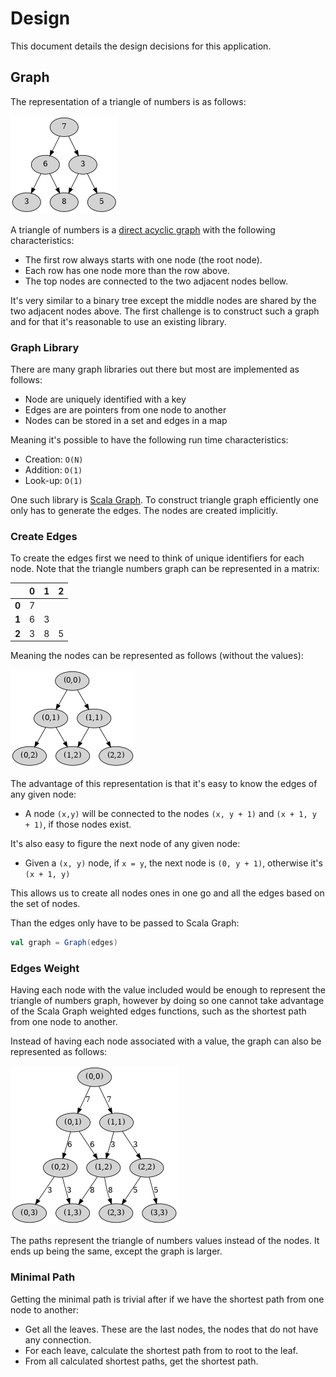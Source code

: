 # Design

This document details the design decisions for this application.

## Graph

The representation of a triangle of numbers is as follows:

![](images/short.png)

A triangle of numbers is a [direct acyclic graph][dag] with the
following characteristics:

- The first row always starts with one node (the root node).
- Each row has one node more than the row above.
- The top nodes are connected to the two adjacent nodes bellow.

It's very similar to a binary tree except the middle nodes are shared by
the two adjacent nodes above. The first challenge is to construct such a
graph and for that it's reasonable to use an existing library.

### Graph Library

There are many graph libraries out there but most are implemented as
follows:

- Node are uniquely identified with a key
- Edges are are pointers from one node to another
- Nodes can be stored in a set and edges in a map

Meaning it's possible to have the following run time characteristics:

- Creation: `O(N)`
- Addition:	`O(1)`
- Look-up: `O(1)`

One such library is [Scala Graph][sc]. To construct triangle graph
efficiently one only has to generate the edges. The nodes are created
implicitly.

### Create Edges

To create the edges first we need to think of unique identifiers for
each node. Note that the triangle numbers graph can be represented in a
matrix:

|     |**0**|**1**|**2**|
|-----|-----|-----|-----|
|**0**| 7   |     |     |
|**1**| 6   | 3   |     |
|**2**| 3   | 8   | 5   |

Meaning the nodes can be represented as follows (without the values):

![](images/short-keys.png)

The advantage of this representation is that it's easy to know the edges
of any given node:

 - A node `(x,y)` will be connected to the nodes `(x, y + 1)` and
   `(x + 1, y + 1)`, if those nodes exist.

It's also easy to figure the next node of any given node:

 - Given a `(x, y)` node, if `x = y`, the next node is `(0, y + 1)`,
   otherwise it's `(x + 1, y)`

This allows us to create all nodes ones in one go and all the edges
based on the set of nodes.

Than the edges only have to be passed to Scala Graph:

```scala
val graph = Graph(edges)
```

### Edges Weight

Having each node with the value included would be enough to represent
the triangle of numbers graph, however by doing so one cannot take
advantage of the Scala Graph weighted edges functions, such as the
shortest path from one node to another.

Instead of having each node associated with a value, the graph can also
be represented as follows:

![](images/short-weights.png)

The paths represent the triangle of numbers values instead of the nodes.
It ends up being the same, except the graph is larger.

### Minimal Path

Getting the minimal path is trivial after if we have the shortest path
from one node to another:

- Get all the leaves. These are the last nodes, the nodes that do not
  have any connection.
- For each leave, calculate the shortest path from to root to the leaf.
- From all calculated shortest paths, get the shortest path.

[dag]:(https://en.wikipedia.org/wiki/Directed_acyclic_graph)
[sc]:(http://www.scala-graph.org)